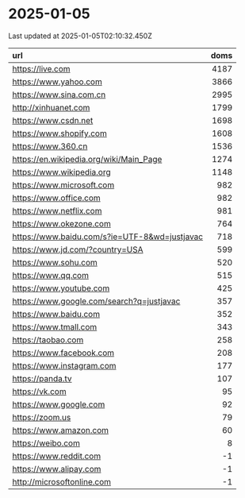 # 2025-01-05

<!-- BEGIN -->
Last updated at 2025-01-05T02:10:32.450Z

url | doms
:- | -:
https://live.com | 4187
https://www.yahoo.com | 3866
https://www.sina.com.cn | 2995
http://xinhuanet.com | 1799
https://www.csdn.net | 1698
https://www.shopify.com | 1608
https://www.360.cn | 1536
https://en.wikipedia.org/wiki/Main_Page | 1274
https://www.wikipedia.org | 1148
https://www.microsoft.com | 982
https://www.office.com | 982
https://www.netflix.com | 981
https://www.okezone.com | 764
https://www.baidu.com/s?ie=UTF-8&wd=justjavac | 718
https://www.jd.com/?country=USA | 599
https://www.sohu.com | 520
https://www.qq.com | 515
https://www.youtube.com | 425
https://www.google.com/search?q=justjavac | 357
https://www.baidu.com | 352
https://www.tmall.com | 343
https://taobao.com | 258
https://www.facebook.com | 208
https://www.instagram.com | 177
https://panda.tv | 107
https://vk.com | 95
https://www.google.com | 92
https://zoom.us | 79
https://www.amazon.com | 60
https://weibo.com | 8
https://www.reddit.com | -1
https://www.alipay.com | -1
http://microsoftonline.com | -1
<!-- END -->
